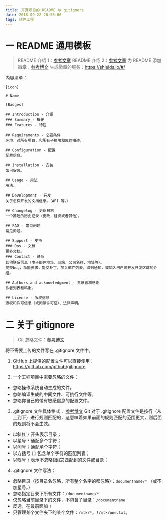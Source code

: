 ```yaml
---
title: 开源项目的 README 与 gitignore
date: 2018-09-22 20:58:06
tags: 软件工程
---
```

# 一 README 通用模板
> README 介绍 1：[参考文章](https://zhuanlan.zhihu.com/p/29136209)
README 介绍 2：[参考文章](https://python.freelycode.com/contribution/detail/482)
为 README 添加徽章：[参考博文](https://shikieiki.github.io/2017/03/01/%E4%B8%BA%E4%BD%A0%E7%9A%84Github%E7%94%9F%E6%88%90%E6%BC%82%E4%BA%AE%E7%9A%84%E5%BE%BD%E7%AB%A0%E5%92%8C%E8%BF%9B%E5%BA%A6%E6%9D%A1/)
生成徽章的服务：https://shields.io/#/

内容清单：
```
[icon]

# Name

[Badges]

## Introduction - 介绍
### Summary - 概要
### Features - 特性

## Requirements - 必要条件
环境，对所有项目，和所有子模块和库的描述。

## Configuration - 配置
配置信息。

## Installation - 安装
如何安装。

## Usage - 用法
用法。

## Development - 开发
关于怎样开发的文档信息。（API 等。）

## Changelog - 更新日志
一个简短的历史记录（更改，替换或者其他）。

## FAQ - 常见问题
常见问题。

## Support - 支持
### Dos - 文档
更多文档。
### Contact - 联系
其他联系信息（电子邮件地址，网站，公司名称，地址等）。
提交bug，功能要求，提交补丁，加入邮件列表，得到通知，或加入用户或开发开发区群的介绍。

## Authors and acknowledgment - 贡献者和感谢
作者列表和鸣谢。

## License - 版权信息
版权和许可信息（或阅读许可证）、法律声明。
```

# 二 关于 gitignore
>  Git 忽略文件：[参考博文](https://www.liaoxuefeng.com/wiki/0013739516305929606dd18361248578c67b8067c8c017b000/0013758404317281e54b6f5375640abbb11e67be4cd49e0000)

将不需要上传的文件写在 .gitignore 文件中。

1. GitHub 上提供的配置文件可以直接使用：https://github.com/github/gitignore

2. 一个工程项目中需要忽略的文件：
- 忽略操作系统自动生成的文件。
- 忽略编译生成的中间文件、可执行文件等。
- 忽略你自己的带有敏感信息的配置文件。

3. .gitignore 文件具体格式：
[参考博文](https://www.jianshu.com/p/e56ab8ca6243)
Git 对于 .gitignore 配置文件是按行（从上到下）进行规则匹配的，这意味着如果前面的规则匹配的范围更大，则后面的规则将不会生效。

- 以斜杠 `/` 开头表示目录；
- 以星号 `*` 通配多个字符；
- 以问号 `?` 通配单个字符；
- 以方括号 `[]` 包含单个字符的匹配列表；
- 以叹号 `!` 表示不忽略(跟踪)匹配到的文件或目录；

4. .gitignore 文件写法：
- 忽略目录（按目录名忽略，所有整个名字的都忽略）：`documentname/*` （或不加星号。）
- 忽略指定目录下所有文件：`/documentname/*`
- 仅忽略当前目录下的文件，不包含子目录：`/documentname`
- 反选，在最前面加 `!`
- 只管理某个文件夹下的某个文件：`/mtk/*`，`!/mtk/one.txt`。